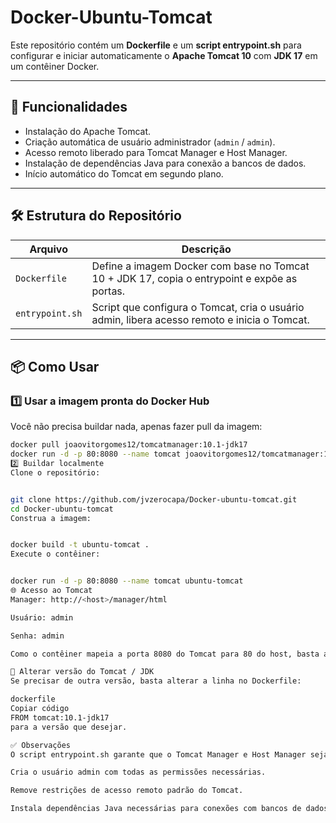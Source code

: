 # Docker-Ubuntu-Tomcat

Este repositório contém um **Dockerfile** e um **script entrypoint.sh** para configurar e iniciar automaticamente o **Apache Tomcat 10** com **JDK 17** em um contêiner Docker.

---

## 🚀 Funcionalidades

- Instalação do Apache Tomcat.
- Criação automática de usuário administrador (`admin` / `admin`).
- Acesso remoto liberado para Tomcat Manager e Host Manager.
- Instalação de dependências Java para conexão a bancos de dados.
- Início automático do Tomcat em segundo plano.

---

## 🛠️ Estrutura do Repositório

| Arquivo | Descrição |
|---------|-----------|
| `Dockerfile` | Define a imagem Docker com base no Tomcat 10 + JDK 17, copia o entrypoint e expõe as portas. |
| `entrypoint.sh` | Script que configura o Tomcat, cria o usuário admin, libera acesso remoto e inicia o Tomcat. |

---

## 📦 Como Usar

### 1️⃣ Usar a imagem pronta do Docker Hub

Você não precisa buildar nada, apenas fazer pull da imagem:

```bash
docker pull joaovitorgomes12/tomcatmanager:10.1-jdk17
docker run -d -p 80:8080 --name tomcat joaovitorgomes12/tomcatmanager:10.1-jdk17
2️⃣ Buildar localmente
Clone o repositório:


git clone https://github.com/jvzerocapa/Docker-ubuntu-tomcat.git
cd Docker-ubuntu-tomcat
Construa a imagem:


docker build -t ubuntu-tomcat .
Execute o contêiner:


docker run -d -p 80:8080 --name tomcat ubuntu-tomcat
🌐 Acesso ao Tomcat
Manager: http://<host>/manager/html

Usuário: admin

Senha: admin

Como o contêiner mapeia a porta 8080 do Tomcat para 80 do host, basta acessar http://<host>/manager/html.

🔄 Alterar versão do Tomcat / JDK
Se precisar de outra versão, basta alterar a linha no Dockerfile:

dockerfile
Copiar código
FROM tomcat:10.1-jdk17
para a versão que desejar.

✅ Observações
O script entrypoint.sh garante que o Tomcat Manager e Host Manager sejam copiados caso não existam.

Cria o usuário admin com todas as permissões necessárias.

Remove restrições de acesso remoto padrão do Tomcat.

Instala dependências Java necessárias para conexões com bancos de dados.
